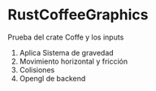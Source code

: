 # RustCoffeeGraphics
Prueba del crate Coffe y los inputs

1. Aplica Sistema de gravedad
2. Movimiento horizontal y fricción
3. Colisiones
4. Opengl de backend
